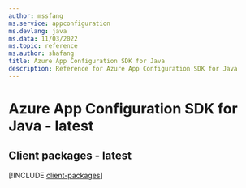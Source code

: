 ```yaml
---
author: mssfang
ms.service: appconfiguration
ms.devlang: java
ms.data: 11/03/2022
ms.topic: reference
ms.author: shafang
title: Azure App Configuration SDK for Java
description: Reference for Azure App Configuration SDK for Java
---
```

# Azure App Configuration SDK for Java - latest

## Client packages - latest
[!INCLUDE [client-packages](app-configuration-client-index.md)]